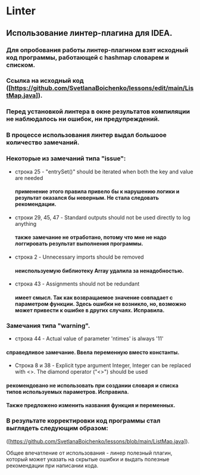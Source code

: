 # Linter
## Использование линтер-плагина для IDEA.
### Для опробования работы линтер-плагином взят исходный код программы, работающей с hashmap словарем и списком. 
### Cсылка на исходный код  ([https://github.com/SvetlanaBoichenko/lessons/edit/main/ListMap.java]). 
### Перед установкой линтера в окне результатов компиляции не наблюдалось  ни ошибок, ни предупреждений. 
### В процессе использования линтер выдал большоое количество замечаний. 
### Некоторые из замечаний типа "issue":

 - строка 25 - "entrySet()" should be iterated when both the key and value are needed
   ####    применение этого правила привело бы к нарушению логики и результат оказался бы неверным. Не стала следовать рекомендации. 
 - строки 29, 45, 47 -  Standard outputs should not be used directly to log anything
   ####    также замечание не отработано, потому что мне не надо логгировать результат выполнения программы.
 - строка 2 - Unnecessary imports should be removed
   ####    неиспользуемую библиотеку Array удалила за ненадобностью.
 - строка 43 - Assignments should not be redundant
   ####    имеет смысл. Так как возвращаемое значение совпадает с параметром функции. Здесь ошибки не возникло, но, возможно может привести к ошибке в других случаях. Исправила. 

### Замечания типа "warning". 

 - строка 44 - Actual value of parameter 'ntimes' is always '11'
 ####    справедливое замечание. Ввела переменную вместо константы.   
 - Строка 8 и 38 - Explicit type argument Integer, Integer can be replaced with <>. The diamond operator ("<>") should be used
 ####    рекомендовано не использовать при создании словаря и списка типов используемых параметров. Исправила.
 #### Также предложено изменить названия функция и переменных. 

### В результате корректировки код программы стал выглядеть следующим образом:
([https://github.com/SvetlanaBoichenko/lessons/blob/main/ListMap.java]).

Общее впечатление от использования - линер полезный плагин, который может указать на скрытые ошибки и выдать полезные рекомендации при написании кода.

